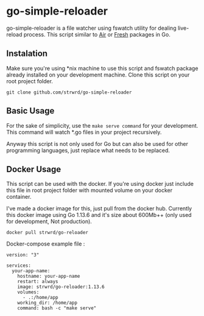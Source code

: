 # go-simple-reloader
go-simple-reloader is a file watcher using fswatch utility for dealing live-reload process. This script similar to [Air](https://github.com/cosmtrek/air) or [Fresh](https://github.com/gravityblast/fresh) packages in Go.

## Instalation
Make sure you're using *nix machine to use this script and fswatch package already installed on your development machine. Clone this script on your root project folder.

```git clone github.com/strwrd/go-simple-reloader```

## Basic Usage
For the sake of simplicity, use the `make serve command` for your development. This command will watch *.go files in your project recursively.

Anyway this script is not only used for Go but can also be used for other programming languages, just replace what needs to be replaced.

## Docker Usage
This script can be used with the docker. If you're using docker just include this file in root project folder with mounted volume on your docker container. 

I've made a docker image for this, just pull from the docker hub. Currently this docker image using Go 1.13.6 and it's size about 600Mb++ (only used for development, Not production).

```docker pull strwrd/go-reloader```

Docker-compose example file :
```
version: "3"

services:
  your-app-name:
    hostname: your-app-name
    restart: always
    image: strwrd/go-reloader:1.13.6
    volumes: 
      - .:/home/app
    working_dir: /home/app
    command: bash -c "make serve"
```
